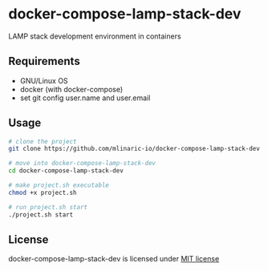 # docker-compose-lamp-stack-dev

LAMP stack development environment in containers

## Requirements

  - GNU/Linux OS
  - docker (with docker-compose)
  - set git config user.name and user.email

## Usage

```bash
# clone the project
git clone https://github.com/mlinaric-io/docker-compose-lamp-stack-dev

# move into docker-compose-lamp-stack-dev
cd docker-compose-lamp-stack-dev

# make project.sh executable
chmod +x project.sh

# run project.sh start
./project.sh start
```


## License

docker-compose-lamp-stack-dev is licensed under [MIT license](LICENSE)
